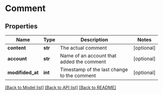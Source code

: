 # Comment

## Properties
Name | Type | Description | Notes
------------ | ------------- | ------------- | -------------
**content** | **str** | The actual comment | [optional] 
**account** | **str** | Name of an account that added the comment | [optional] 
**modifided_at** | **int** | Timestamp of the last change to the comment | [optional] 

[[Back to Model list]](../README.md#documentation-for-models) [[Back to API list]](../README.md#documentation-for-api-endpoints) [[Back to README]](../README.md)


